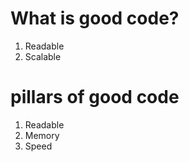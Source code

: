 # What is good code?

1. Readable
2. Scalable

# pillars of good code

1. Readable
2. Memory
3. Speed
